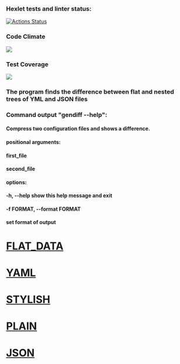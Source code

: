 ### Hexlet tests and linter status:
[![Actions Status](https://github.com/StanislavSol/python-project-50/workflows/hexlet-check/badge.svg)](https://github.com/StanislavSol/python-project-50/actions)

### Code Climate
<a href="https://codeclimate.com/github/StanislavSol/python-project-50/maintainability"><img src="https://api.codeclimate.com/v1/badges/6b8225df7966a971d539/maintainability" /></a>

### Test Coverage
<a href="https://codeclimate.com/github/StanislavSol/python-project-50/test_coverage"><img src="https://api.codeclimate.com/v1/badges/95400171a521fb5db8ad470d41a403e998de607a84b6e647c692327fb6bc44a2/test_coverage" /></a>

### The program finds the difference between flat and nested trees of YML and JSON files
### Сommand output "gendiff --help":

#### Compress two configuration files and shows a difference.

#### positional arguments:
####   first_file
####   second_file

#### options:
####  -h, --help            show this help message and exit
####  -f FORMAT, --format FORMAT
####                        set format of output

# [FLAT_DATA](https://asciinema.org/a/CV49Sn25feHZCN2AXYYmHf2sP)

# [YAML](https://asciinema.org/a/MFgxrBa0wukhMWyIUD0VnZe75)

# [STYLISH](https://asciinema.org/a/3LCZltQH6RfLnVbC0qk16awGN)

# [PLAIN](https://asciinema.org/a/bVPb5VCLSbWK44w7C39xf958Q)

# [JSON](https://asciinema.org/a/zAd0lKdjykbJ6MpNfGupra7I7)
